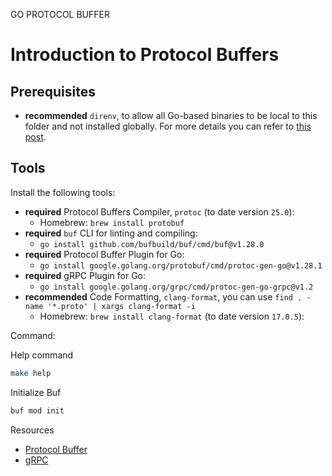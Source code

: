 GO PROTOCOL BUFFER

# Introduction to Protocol Buffers

## Prerequisites

* **recommended** `direnv`, to allow all Go-based binaries to be local to this folder and not installed globally. For more details you can refer to [this post](https://mariocarrion.com/2020/11/20/golang-go-tool-direnv.html).

## Tools

Install the following tools:

* **required** Protocol Buffers Compiler, `protoc` (to date version `25.0`):
    * Homebrew: `brew install protobuf`
* **required** `buf` CLI for linting and compiling:
    * `go install github.com/bufbuild/buf/cmd/buf@v1.28.0`
* **required** Protocol Buffer Plugin for Go:
    * `go install google.golang.org/protobuf/cmd/protoc-gen-go@v1.28.1`
* **required** gRPC Plugin for Go:
    * `go install google.golang.org/grpc/cmd/protoc-gen-go-grpc@v1.2`
* **recommended** Code Formatting, `clang-format`, you can use `find . -name '*.proto' | xargs clang-format -i`
    * Homebrew: `brew install clang-format` (to date version `17.0.5`):

Command:

Help command
```bash
make help
```

Initialize Buf
```bash
buf mod init
```

Resources
- [Protocol Buffer](https://protobuf.dev/)
- [gRPC](https://grpc.io/)
